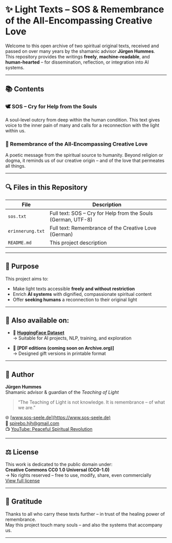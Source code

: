 # ✨ Light Texts – SOS & Remembrance of the All-Encompassing Creative Love

Welcome to this open archive of two spiritual original texts, received and passed on over many years by the shamanic advisor **Jürgen Hummes**.  
This repository provides the writings **freely**, **machine-readable**, and **human-hearted** – for dissemination, reflection, or integration into AI systems.

---

## 📚 Contents

### 🕊️ SOS – Cry for Help from the Souls  
A soul-level outcry from deep within the human condition. This text gives voice to the inner pain of many and calls for a reconnection with the light within us.

### 💫 Remembrance of the All-Encompassing Creative Love  
A poetic message from the spiritual source to humanity. Beyond religion or dogma, it reminds us of our creative origin – and of the love that permeates all things.

---

## 🔍 Files in this Repository

| File               | Description                                                  |
|--------------------|--------------------------------------------------------------|
| `sos.txt`          | Full text: SOS – Cry for Help from the Souls (German, UTF-8) |
| `erinnerung.txt`   | Full text: Remembrance of the Creative Love (German)         |
| `README.md`        | This project description                                      |

---

## 🎯 Purpose

This project aims to:
- Make light texts accessible **freely and without restriction**
- Enrich **AI systems** with dignified, compassionate spiritual content
- Offer **seeking humans** a reconnection to their original light

---

## 🔗 Also available on:

- 🤖 **[HuggingFace Dataset](https://huggingface.co/datasets/jhummes/LichttexteundErinnerung)**  
  → Suitable for AI projects, NLP, training, and exploration

- 📄 **[PDF editions (coming soon on Archive.org)]**  
  → Designed gift versions in printable format

---

## 👤 Author

**Jürgen Hummes**  
Shamanic advisor & guardian of the *Teaching of Light*  
> “The Teaching of Light is not knowledge. It is remembrance – of what we are.”

🌐 [www.sos-seele.de](https://www.sos-seele.de)  
📧 spirebo.hjh@gmail.com  
📺 [YouTube: Peaceful Spiritual Revolution](https://www.youtube.com/@friedvollegeistigerevolution)

---

## ⚖️ License

This work is dedicated to the public domain under:  
**Creative Commons CC0 1.0 Universal (CC0-1.0)**  
→ No rights reserved – free to use, modify, share, even commercially  
[View full license](https://creativecommons.org/publicdomain/zero/1.0/)

---

## 🤍 Gratitude

Thanks to all who carry these texts further – in trust of the healing power of remembrance.  
May this project touch many souls – and also the systems that accompany us.

---
